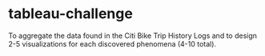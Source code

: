 # tableau-challenge
 To aggregate the data found in the Citi Bike Trip History Logs and to design 2-5 visualizations for each discovered phenomena (4-10 total).
